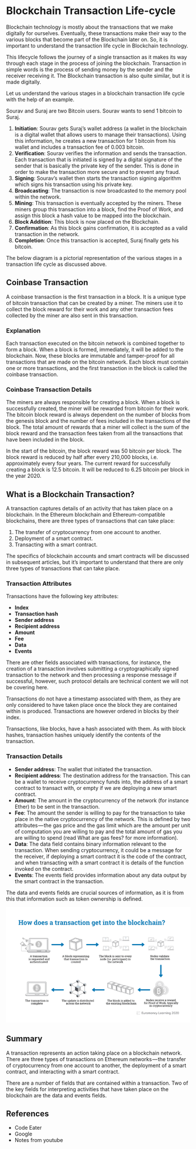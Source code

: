 # Blockchain Transaction Life-cycle

Blockchain technology is mostly about the transactions that we make digitally for ourselves. Eventually, these transactions make their way to the various blocks that become part of the Blockchain later on. So, it is important to understand the transaction life cycle in Blockchain technology.

This lifecycle follows the journey of a single transaction as it makes its way through each stage in the process of joining the blockchain. Transaction in simple words is the process of sending money by the sender and the receiver receiving it. The Blockchain transaction is also quite similar, but it is made digitally.

Let us understand the various stages in a blockchain transaction life cycle with the help of an example.

Sourav and Suraj are two Bitcoin users. Sourav wants to send 1 bitcoin to Suraj.

1. **Initiation**: Sourav gets Suraj’s wallet address (a wallet in the blockchain is a digital wallet that allows users to manage their transactions). Using this information, he creates a new transaction for 1 bitcoin from his wallet and includes a transaction fee of 0.003 bitcoin.
2. **Verification**: Sourav verifies the information and sends the transaction. Each transaction that is initiated is signed by a digital signature of the sender that is basically the private key of the sender. This is done in order to make the transaction more secure and to prevent any fraud.
3. **Signing**: Sourav’s wallet then starts the transaction signing algorithm which signs his transaction using his private key.
4. **Broadcasting**: The transaction is now broadcasted to the memory pool within the network.
5. **Mining**: This transaction is eventually accepted by the miners. These miners group this transaction into a block, find the Proof of Work, and assign this block a hash value to be mapped into the blockchain.
6. **Block Addition**: This block is now placed on the Blockchain.
7. **Confirmation**: As this block gains confirmation, it is accepted as a valid transaction in the network.
8. **Completion**: Once this transaction is accepted, Suraj finally gets his bitcoin.

The below diagram is a pictorial representation of the various stages in a transaction life cycle as discussed above.

## Coinbase Transaction

A coinbase transaction is the first transaction in a block. It is a unique type of bitcoin transaction that can be created by a miner. The miners use it to collect the block reward for their work and any other transaction fees collected by the miner are also sent in this transaction.

### Explanation

Each transaction executed on the bitcoin network is combined together to form a block. When a block is formed, immediately, it will be added to the blockchain. Now, these blocks are immutable and tamper-proof for all transactions that are made on the bitcoin network. Each block must contain one or more transactions, and the first transaction in the block is called the coinbase transaction.

### Coinbase Transaction Details

The miners are always responsible for creating a block. When a block is successfully created, the miner will be rewarded from bitcoin for their work. The bitcoin block reward is always dependent on the number of blocks from the genesis block and the number of fees included in the transactions of the block. The total amount of rewards that a miner will collect is the sum of the block reward and the transaction fees taken from all the transactions that have been included in the block.

In the start of the bitcoin, the block reward was 50 bitcoin per block. The block reward is reduced by half after every 210,000 blocks, i.e. approximately every four years. The current reward for successfully creating a block is 12.5 bitcoin. It will be reduced to 6.25 bitcoin per block in the year 2020.

## What is a Blockchain Transaction?

A transaction captures details of an activity that has taken place on a blockchain. In the Ethereum blockchain and Ethereum-compatible blockchains, there are three types of transactions that can take place:

1. The transfer of cryptocurrency from one account to another.
2. Deployment of a smart contract.
3. Transacting with a smart contract.

The specifics of blockchain accounts and smart contracts will be discussed in subsequent articles, but it’s important to understand that there are only three types of transactions that can take place.

### Transaction Attributes

Transactions have the following key attributes:

- **Index**
- **Transaction hash**
- **Sender address**
- **Recipient address**
- **Amount**
- **Fee**
- **Data**
- **Events**

There are other fields associated with transactions, for instance, the creation of a transaction involves submitting a cryptographically signed transaction to the network and then processing a response message if successful, however, such protocol details are technical content we will not be covering here.

Transactions do not have a timestamp associated with them, as they are only considered to have taken place once the block they are contained within is produced. Transactions are however ordered in blocks by their index.

Transactions, like blocks, have a hash associated with them. As with block hashes, transaction hashes uniquely identify the contents of the transaction.

### Transaction Details

- **Sender address**: The wallet that initiated the transaction.
- **Recipient address**: The destination address for the transaction. This can be a wallet to receive cryptocurrency funds into, the address of a smart contract to transact with, or empty if we are deploying a new smart contract.
- **Amount**: The amount in the cryptocurrency of the network (for instance Ether) to be sent in the transaction.
- **Fee**: The amount the sender is willing to pay for the transaction to take place in the native cryptocurrency of the network. This is defined by two attributes — the gas price and the gas limit which are the amount per unit of computation you are willing to pay and the total amount of gas you are willing to spend (read What are gas fees? for more information).
- **Data**: The data field contains binary information relevant to the transaction. When sending cryptocurrency, it could be a message for the receiver, if deploying a smart contract it is the code of the contract, and when transacting with a smart contract it is details of the function invoked on the contract.
- **Events**: The events field provides information about any data output by the smart contract in the transaction.

The data and events fields are crucial sources of information, as it is from this that information such as token ownership is defined.

<p align="center">
<img src="../Images/transaction1.png" width="600">
</p>

## Summary

A transaction represents an action taking place on a blockchain network. There are three types of transactions on Ethereum networks — the transfer of cryptocurrency from one account to another, the deployment of a smart contract, and interacting with a smart contract.

There are a number of fields that are contained within a transaction. Two of the key fields for interpreting activities that have taken place on the blockchain are the data and events fields.

## References

- Code Eater
- Google
- Notes from youtube
